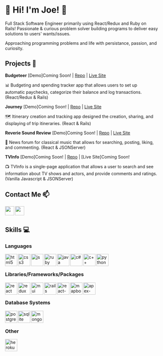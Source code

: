 # :wave:  Hi! I'm Joe! :wave: 

Full Stack Software Engineer primarily using React/Redux and Ruby on Rails! Passionate & curious problem solver building programs to deliver easy solutions to users' wants/issues.


Approaching programming problems and life with persistance, passion, and curiosity. 
 
  
## Projects :art:

**Budgeteer** [Demo]Coming Soon! | [Repo](https://github.com/ChristensenJoe/budgeteer) | [Live Site](https://budgeteer-finance.herokuapp.com/)

📊 Budgeting and spending tracker app that allows users to set up automatic paychecks, categorize their balance and log transactions. (React/Redux & Rails)

**Journey** [Demo]Coming Soon! | [Repo](https://github.com/ChristensenJoe/journey) | [Live Site](https://journey-itinerary.herokuapp.com/)

🗺️ Itinerary creation and tracking app designed the creation, sharing, and displaying of trip itineraries. (React & Rails)

**Reverie Sound Review** [Demo]Coming Soon! | [Repo](https://github.com/ChristensenJoe/reverie-sound-review) | [Live Site](https://hardcore-wright-b83c1e.netlify.app/)

🎵 News forum for classical music that allows for searching, posting, liking, and commenting. (React & JSONServer)

**TVInfo** [Demo]Coming Soon! | [Repo](https://github.com/ChristensenJoe/TVInfo) | [Live Site]Coming Soon!

📺 TVInfo is a single-page application that allows a user to search and see information about TV shows and actors, and provide comments and ratings. (Vanilla Javascript & JSONServer)
  
## Contact Me :mailbox:

<p>
  <a href="https://www.linkedin.com/in/christensen-joe/" target="blank"><img align="left" src="https://cdn.jsdelivr.net/npm/simple-icons@3.0.1/icons/linkedin.svg" height="30" width="30" /></a>
  <a href="https://dev.to/christensenjoe" target="blank"><img align="left" src="https://cdn.worldvectorlogo.com/logos/devto.svg"  height="30" width="30" /></a>
 </p>
 
 <br />
 &emsp;
 
 
## Skills :computer:

### Languages


<p align="left">
 <img src="https://cdn.jsdelivr.net/gh/devicons/devicon/icons/html5/html5-original.svg" alt="html5" align="left" width="40" height="40"/>
  <img src="https://cdn.jsdelivr.net/gh/devicons/devicon/icons/css3/css3-original.svg" alt="css3" align="left" width="40" height="40"/>
  <img src="https://cdn.jsdelivr.net/gh/devicons/devicon/icons/javascript/javascript-original.svg" alt="js" align="left" width="40" height="40"/>
   <img src="https://cdn.jsdelivr.net/gh/devicons/devicon/icons/ruby/ruby-original.svg" alt="ruby" align="left" width="40" height="40"/>
 <img src="https://cdn.jsdelivr.net/gh/devicons/devicon/icons/java/java-original.svg" alt="java" align="left" width="40" height="40"/>
 <img src="https://cdn.jsdelivr.net/gh/devicons/devicon/icons/csharp/csharp-original.svg" alt="c#" align="left" width="40" height="40"/>
 <img src="https://cdn.jsdelivr.net/gh/devicons/devicon/icons/cplusplus/cplusplus-original.svg" alt="c++" align="left" width="40" height="40"/>
 <img src="https://cdn.jsdelivr.net/gh/devicons/devicon/icons/python/python-original.svg" alt="python" align="left" width="40" height="40"/>
 </p>

 </br>
 </br>
 
 ### Libraries/Frameworks/Packages
 
 
 <p align="left">
  <img src="https://i.imgur.com/rTNkWSQ.png" alt="react" align="left" width="40" height="40"/>
  <img src="https://cdn.jsdelivr.net/gh/devicons/devicon/icons/redux/redux-original.svg" alt="redux" align="left" width="40" height="40"/>
 <img src="https://cdn.jsdelivr.net/gh/devicons/devicon/icons/materialui/materialui-original.svg" alt="mui" align="left" width="40" height="40"/>
  <img src="https://cdn.jsdelivr.net/gh/devicons/devicon/icons/rails/rails-original-wordmark.svg" alt="rails" align="left" width="40" height="40"/>
 <img src="https://res.cloudinary.com/practicaldev/image/fetch/s---xCsVK0j--/c_imagga_scale,f_auto,fl_progressive,h_1080,q_auto,w_1080/https://reacttraining.com/images/blog/reach-react-router-future.png" alt="react-router" align="left" width="40" height="40"/>
 <img src="http://www.azavea.com/wp-content/uploads/2015/08/mapbox-logo.png" alt="mapbox" align="left" width="40" height="40"/>
 <img src="https://avatars.githubusercontent.com/u/37190687?s=200&v=4" alt="apex-charts" align="left" width="40" height="40"/>
</p>
</br>
</br>

### Database Systems


 <p align="left">
  <img src="https://cdn.jsdelivr.net/gh/devicons/devicon/icons/postgresql/postgresql-original.svg" alt="postgres" align="left" width="40" height="40"/>
 <img src="https://upload.wikimedia.org/wikipedia/commons/thumb/9/97/Sqlite-square-icon.svg/2048px-Sqlite-square-icon.svg.png" alt="sqlite" align="left" width="40" height="40"/>
 <img src="https://cdn.jsdelivr.net/gh/devicons/devicon/icons/mongodb/mongodb-original.svg" alt="mongodb" align="left" width="40" height="40"/>
</p>

</br>
</br>

### Other


 <p align="left">
  <img src="https://cdn.jsdelivr.net/gh/devicons/devicon/icons/heroku/heroku-original.svg" alt="heroku" align="left" width="40" height="40"/>
</p>

<br />
&emsp;
